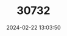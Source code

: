 ---
title: "30732"
category: "Quercus hintonii"
draft: false
date: 2024-02-22 13:03:50
languages:
  Spanish; Castilian: ["Encino prieto"]
---